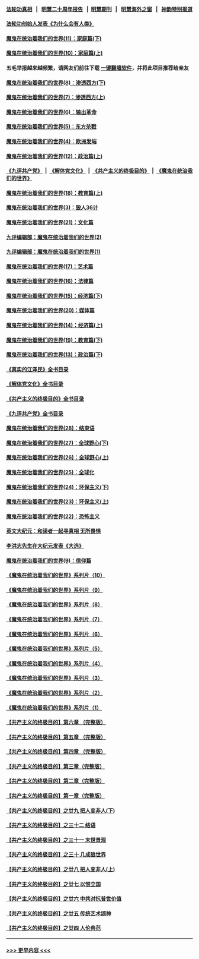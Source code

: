 #### [法轮功真相](https://github.com/gfw-breaker/truth/blob/master/README.md?t=0) &nbsp;&nbsp;|&nbsp;&nbsp; [明慧二十周年报告](https://github.com/gfw-breaker/mh-reports/blob/master/README.md?t=0) &nbsp;&nbsp;|&nbsp;&nbsp;[明慧期刊](https://github.com/gfw-breaker/mh-qikan) &nbsp;&nbsp;|&nbsp;&nbsp; [明慧海外之窗](https://github.com/gfw-breaker/mh-news/blob/master/README.md?t=0) &nbsp;&nbsp;|&nbsp;&nbsp; [神韵特别报道](https://github.com/gfw-breaker/mh-news/blob/master/shenyun.md?t=0)
#### [法轮功创始人发表《为什么会有人类》](../pages/nsc422/n13912117.md?t=03101543) 
#### [魔鬼在统治着我们的世界(11)：家庭篇(下)](../pages/nsc422/n10440961.md?t=03101543) 
#### [魔鬼在统治着我们的世界(10)：家庭篇(上)](../pages/nsc422/n10435448.md?t=03101543) 
#### 五毛举报越来越频繁，请网友们前往下载 [一键翻墙软件](https://github.com/gfw-breaker/ssr-accounts)，并将此项目推荐给亲友
#### [魔鬼在统治着我们的世界(8)：渗透西方(下)](../pages/nsc422/n10429603.md?t=03101543) 
#### [魔鬼在统治着我们的世界(7)：渗透西方(上)](../pages/nsc422/n10426013.md?t=03101543) 
#### [魔鬼在统治着我们的世界(6)：输出革命](../pages/nsc422/n10421536.md?t=03101543) 
#### [魔鬼在统治着我们的世界(5)：东方杀戮](../pages/nsc422/n10417707.md?t=03101543) 
#### [魔鬼在统治着我们的世界(4)：欧洲发端](../pages/nsc422/n10414890.md?t=03101543) 
#### [魔鬼在统治着我们的世界(12)：政治篇(上)](../pages/nsc422/n10444576.md?t=03101543) 
#### [《九评共产党》](https://github.com/begood0513/9ping.md/blob/master/README.md) &nbsp;|&nbsp; [《解体党文化》](../../../../jtdwh.md/blob/master/README.md)  &nbsp;|&nbsp; [《共产主义的终极目的》](../../../../gczydzjmd.md/blob/master/README.md) &nbsp;|&nbsp; [《魔鬼在统治我们的世界》](../../../../mgztzwmdsj.md/blob/master/README.md) 
#### [魔鬼在统治着我们的世界(18)：教育篇(上)](../pages/nsc422/n10526970.md?t=03101543) 
#### [魔鬼在统治着我们的世界(3)：毁人36计](../pages/nsc422/n10411583.md?t=03101543) 
#### [魔鬼在统治着我们的世界(21)：文化篇](../pages/nsc422/n10597706.md?t=03101543) 
#### [九评编辑部：魔鬼在统治着我们的世界(2)](../pages/nsc422/n10410036.md?t=03101543) 
#### [九评编辑部：魔鬼在统治着我们的世界(1)](../pages/nsc422/n10406825.md?t=03101543) 
#### [魔鬼在统治着我们的世界(17)：艺术篇](../pages/nsc422/n10499093.md?t=03101543) 
#### [魔鬼在统治着我们的世界(16)：法律篇](../pages/nsc422/n10485969.md?t=03101543) 
#### [魔鬼在统治着我们的世界(15)：经济篇(下)](../pages/nsc422/n10469975.md?t=03101543) 
#### [魔鬼在统治着我们的世界(20)：媒体篇](../pages/nsc422/n10586579.md?t=03101543) 
#### [魔鬼在统治着我们的世界(14)：经济篇(上)](../pages/nsc422/n10457370.md?t=03101543) 
#### [魔鬼在统治着我们的世界(19)：教育篇(下)](../pages/nsc422/n10564808.md?t=03101543) 
#### [魔鬼在统治着我们的世界(13)：政治篇(下)](../pages/nsc422/n10448270.md?t=03101543) 
#### [《真实的江泽民》全书目录](../pages/nsc422/n13721399.md?t=03101543) 
#### [《解体党文化》全书目录](../pages/nsc422/n13721157.md?t=03101543) 
#### [《共产主义的终极目的》全书目录](../pages/nsc422/n13721048.md?t=03101543) 
#### [《九评共产党》全书目录](../pages/nsc422/n13708085.md?t=03101543) 
#### [魔鬼在统治着我们的世界(28)：结束语](../pages/nsc422/n10936246.md?t=03101543) 
#### [魔鬼在统治着我们的世界(27)：全球野心(下)](../pages/nsc422/n10928319.md?t=03101543) 
#### [魔鬼在统治着我们的世界(26)：全球野心(上)](../pages/nsc422/n10900318.md?t=03101543) 
#### [魔鬼在统治着我们的世界(25)：全球化](../pages/nsc422/n10788205.md?t=03101543) 
#### [魔鬼在统治着我们的世界(24)：环保主义(下)](../pages/nsc422/n10695307.md?t=03101543) 
#### [魔鬼在统治着我们的世界(23)：环保主义(上)](../pages/nsc422/n10688613.md?t=03101543) 
#### [魔鬼在统治着我们的世界(22)：恐怖主义](../pages/nsc422/n10614727.md?t=03101543) 
#### [英文大纪元：和读者一起寻真相 无所畏惧](../pages/nsc422/n12542027.md?t=03101543) 
#### [李洪志先生在大纪元发表《大选》](../pages/nsc422/n12534746.md?t=03101543) 
#### [魔鬼在统治着我们的世界(9)：信仰篇](../pages/nsc422/n10432159.md?t=03101543) 
#### [《魔鬼在统治着我们的世界》系列片（10）](../pages/nsc422/n12292670.md?t=03101543) 
#### [《魔鬼在统治着我们的世界》系列片（9）](../pages/nsc422/n12290859.md?t=03101543) 
#### [《魔鬼在统治着我们的世界》系列片（8）](../pages/nsc422/n12287445.md?t=03101543) 
#### [《魔鬼在统治着我们的世界》系列片（7）](../pages/nsc422/n12283425.md?t=03101543) 
#### [《魔鬼在统治着我们的世界》系列片（6）](../pages/nsc422/n12282314.md?t=03101543) 
#### [《魔鬼在统治着我们的世界》系列片（5）](../pages/nsc422/n12281419.md?t=03101543) 
#### [《魔鬼在统治着我们的世界》系列片（4）](../pages/nsc422/n12274024.md?t=03101543) 
#### [《魔鬼在统治着我们的世界》系列片（3）](../pages/nsc422/n12271322.md?t=03101543) 
#### [《魔鬼在统治着我们的世界》系列片（2）](../pages/nsc422/n12269049.md?t=03101543) 
#### [《魔鬼在统治着我们的世界》系列片（1）](../pages/nsc422/n12267575.md?t=03101543) 
#### [【共产主义的终极目的】第六章 （完整版）](../pages/nsc422/n11428913.md?t=03101543) 
#### [【共产主义的终极目的】第五章 （完整版）](../pages/nsc422/n11428912.md?t=03101543) 
#### [【共产主义的终极目的】第四章 （完整版）](../pages/nsc422/n11428907.md?t=03101543) 
#### [【共产主义的终极目的】第三章（完整版）](../pages/nsc422/n11428848.md?t=03101543) 
#### [【共产主义的终极目的】第二章（完整版）](../pages/nsc422/n11428831.md?t=03101543) 
#### [【共产主义的终极目的】第一章（完整版）](../pages/nsc422/n11417651.md?t=03101543) 
#### [【共产主义的终极目的】之廿九 把人变非人(下)](../pages/nsc422/n11344140.md?t=03101543) 
#### [【共产主义的终极目的】之三十二 结语](../pages/nsc422/n11360535.md?t=03101543) 
#### [【共产主义的终极目的】之三十一 末世景观](../pages/nsc422/n11351129.md?t=03101543) 
#### [【共产主义的终极目的】之三十 几成狼世界](../pages/nsc422/n11348280.md?t=03101543) 
#### [【共产主义的终极目的】之廿八 把人变非人(上)](../pages/nsc422/n11340492.md?t=03101543) 
#### [【共产主义的终极目的】之廿七 以恨立国](../pages/nsc422/n11336944.md?t=03101543) 
#### [【共产主义的终极目的】之廿六 中共对抗普世价值](../pages/nsc422/n11324785.md?t=03101543) 
#### [【共产主义的终极目的】之廿五 传统艺术颂神](../pages/nsc422/n11296396.md?t=03101543) 
#### [【共产主义的终极目的】之廿四 人伦典范](../pages/nsc422/n11296397.md?t=03101543) 

----
#### [ >>> 更早内容 <<< ](../indexes/nsc422-earlier.md)
